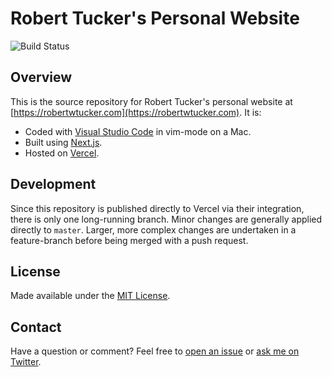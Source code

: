 # Robert Tucker's Personal Website

![Build Status](https://img.shields.io/github/actions/workflow/status/robertwtucker/robertwtucker-site/ci.yaml)

## Overview

This is the source repository for Robert Tucker's personal website at [https://robertwtucker.com](https://robertwtucker.com). It is:

- Coded with [Visual Studio Code](https://code.visualstudio.com) in vim-mode on a Mac.
- Built using [Next.js](https://nextjs.org).
- Hosted on [Vercel](https://vercel.com/home).

## Development

Since this repository is published directly to Vercel via their integration, there is only one long-running branch. Minor changes are generally applied directly to `master`. Larger, more complex changes are undertaken in a feature-branch before being merged with a push request.

## License

Made available under the [MIT License](LICENSE.md).

## Contact

Have a question or comment? Feel free to [open an issue](https://github.com/robertwtucker/ama/issues/new) or [ask me on Twitter](https://twitter.com/robertwtucker).
